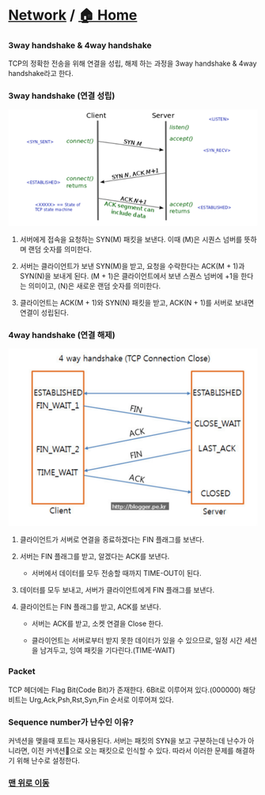 # [Network](https://github.com/hyojaekim/TIL/tree/master/Network) / [🏠 Home](https://github.com/hyojaekim/TIL)

### 3way handshake & 4way handshake

TCP의 정확한 전송을 위해 연결을 성립, 해제 하는 과정을 3way handshake & 4way handshake라고 한다.

### 3way handshake (연결 성립)

![3-way](./img/handshake/3-way.png)

1. 서버에게 접속을 요청하는 SYN(M) 패킷을 보낸다. 이때 (M)은 시퀀스 넘버를 뜻하며 랜덤 숫자를 의미한다.

2. 서버는 클라이언트가 보낸 SYN(M)을 받고, 요청을 수락한다는 ACK(M + 1)과 SYN(N)을 보내게 된다. (M + 1)은 클라이언트에서 보낸 스퀀스 넘버에 +1을 한다는 의미이고, (N)은 새로운 랜덤 숫자를 의미한다.

3. 클라이언트는 ACK(M + 1)와 SYN(N) 패킷을 받고, ACK(N + 1)를 서버로 보내면 연결이 성립된다.

### 4way handshake (연결 해제)

![4-way](./img/handshake/4-way.png)

1. 클라이언트가 서버로 연결을 종료하겠다는 FIN 플래그를 보낸다.

2. 서버는 FIN 플래그를 받고, 알겠다는 ACK를 보낸다.

    * 서버에서 데이터를 모두 전송할 때까지 TIME-OUT이 된다.

4. 데이터를 모두 보내고, 서버가 클라이언트에게 FIN 플래그를 보낸다.

5. 클라이언트는 FIN 플래그를 받고, ACK를 보낸다.

    * 서버는 ACK를 받고, 소켓 연결을 Close 한다.

    * 클라이언트는 서버로부터 받지 못한 데이터가 있을 수 있으므로, 일정 시간 세션을 남겨두고, 잉여 패킷을 기다린다.(TIME-WAIT)

### Packet

TCP 헤더에는 Flag Bit(Code Bit)가 존재한다. 6Bit로 이루어져 있다.(000000) 해당 비트는 Urg,Ack,Psh,Rst,Syn,Fin 순서로 이루어져 있다.

### Sequence number가 난수인 이유?

커넥션을 맺을때 포트는 재사용된다. 서버는 패킷의 SYN을 보고 구분하는데 난수가 아니라면, 이전 커넥션으로 오는 패킷으로 인식할 수 있다. 따라서 이러한 문제를 해결하기 위해 난수로 설정한다.

### [맨 위로 이동](https://github.com/hyojaekim/TIL/blob/master/Network/handshake.md#Network---home)
